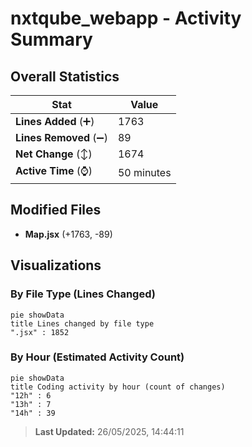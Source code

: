 # nxtqube_webapp - Activity Summary 

## Overall Statistics

| Stat                   | Value                                                             |
| ---------------------- | ----------------------------------------------------------------- |
| **Lines Added** (➕)   | 1763                                          |
| **Lines Removed** (➖) | 89                                        |
| **Net Change** (↕)    | 1674                |
| **Active Time** (⌚)   | 50 minutes |


## Modified Files
- **Map.jsx** (+1763, -89)

## Visualizations

### By File Type (Lines Changed)

```mermaid
pie showData
title Lines changed by file type
".jsx" : 1852
```

### By Hour (Estimated Activity Count)

```mermaid
pie showData
title Coding activity by hour (count of changes)
"12h" : 6
"13h" : 7
"14h" : 39
```


> **Last Updated:** 26/05/2025, 14:44:11